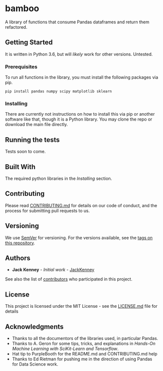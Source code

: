 # bamboo

A library of functions that consume Pandas dataframes and return them refactored.

## Getting Started

It is written in Python 3.6, but will *likely* work for other versions. Untested.

### Prerequisites

To run all functions in the library, you must install the following packages via pip.
```
pip install pandas numpy scipy matplotlib sklearn
```

### Installing

There are currently not instructions on how to install this via pip or another software like that, though it is a Python library. 
You may clone the repo or download the main file directly.

## Running the tests

Tests soon to come.

## Built With

The required python libraries in the *Installing* section.

## Contributing

Please read [CONTRIBUTING.md]() for details on our code of conduct, and the process for submitting pull requests to us.

## Versioning

We use [SemVer](http://semver.org/) for versioning. For the versions available, see the [tags on this repository](https://github.com/your/project/tags). 

## Authors

* **Jack Kenney** - *Initial work* - [JackKenney](https://github.com/JackKenney)

See also the list of [contributors](https://github.com/your/project/contributors) who participated in this project.

## License

This project is licensed under the MIT License - see the [LICENSE.md](LICENSE.md) file for details

## Acknowledgments

* Thanks to all the documentors of the libraries used, in particular Pandas.
* Thanks to A. Geron for some tips, tricks, and explanations in _Hands-On Machine Learning with SciKit-Learn and Tensorflow_.
* Hat tip to PurpleBooth for the README.md and CONTRIBUTING.md help
* Thanks to Ed Rietman for pushing me in the direction of using Pandas for Data Science work.
